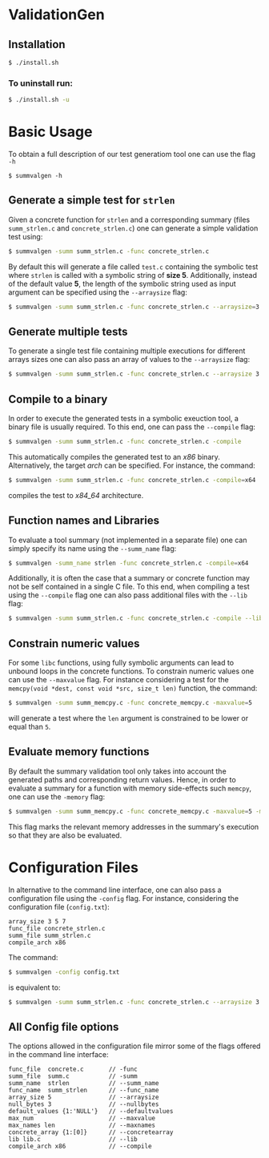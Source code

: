 # ValidationGen

## Installation

```bash
$ ./install.sh
```

### To uninstall run:

```bash
$ ./install.sh -u
```

# Basic Usage
To obtain a full description of our test generatiom tool one can use the flag `-h`
```
$ summvalgen -h
```

## Generate a simple test for ``strlen`` 

Given a concrete function for ``strlen`` and a corresponding summary (files ``summ_strlen.c`` and ``concrete_strlen.c``) one can generate a simple validation test using:

```sh
$ summvalgen -summ summ_strlen.c -func concrete_strlen.c
```

By default this will generate a file called `test.c` containing the symbolic test where `strlen` is called with a symbolic string of **size 5**. Additionally, instead of the default value **5**, the length of the symbolic string used as input argument can be specified using the `--arraysize` flag:

```sh
$ summvalgen -summ summ_strlen.c -func concrete_strlen.c --arraysize=3
```

## Generate multiple tests
To generate a single test file containing multiple executions for  different arrays sizes one can also pass an array of values to the `--arraysize` flag:

```sh
$ summvalgen -summ summ_strlen.c -func concrete_strlen.c --arraysize 3 5 7 -compile
```


## Compile to a binary
In order to execute the generated tests in a symbolic exeuction tool, a binary file is usually required. To this end, one can pass the `--compile` flag:

```sh
$ summvalgen -summ summ_strlen.c -func concrete_strlen.c -compile
```

This automatically compiles the generated test to an *x86* binary. Alternatively, the target *arch* can be specified. For instance, the command:

```sh
$ summvalgen -summ summ_strlen.c -func concrete_strlen.c -compile=x64
```
compiles the test to *x84_64* architecture.

## Function names and Libraries

To evaluate a tool summary (not implemented in a separate file) one can simply specify its name using the ``--summ_name`` flag: 

```sh
$ summvalgen -summ_name strlen -func concrete_strlen.c -compile=x64
```

Additionally, it is often the case that a summary or concrete function may not be self contained in a single C file. To this end, when compiling a test using the `--compile` flag one can also pass additional files with the ``--lib`` flag:

```sh
$ summvalgen -summ summ_strlen.c -func concrete_strlen.c -compile --lib lib1.c lib2.c 
```


## Constrain numeric values

For some ``libc`` functions, using fully symbolic arguments can lead to unbound loops in the concrete functions. To constrain numeric values one can use the ``--maxvalue`` flag. For instance considering a test for the ``memcpy(void *dest, const void *src, size_t len)`` function, the command:

```sh
$ summvalgen -summ summ_memcpy.c -func concrete_memcpy.c -maxvalue=5
```

will generate a test where the ``len`` argument is constrained to be lower or equal than ``5``.

## Evaluate memory functions
By default the summary validation tool only takes into account the generated paths and corresponding return values. Hence, in order to evaluate a summary for a function with memory side-effects such ``memcpy``, one can use the ``-memory`` flag:

```sh
$ summvalgen -summ summ_memcpy.c -func concrete_memcpy.c -maxvalue=5 -memory
```
This flag marks the relevant memory addresses in the summary's execution so that they are also be evaluated.

# Configuration Files

In alternative to the command line interface, one can also pass a configuration file using the ``-config`` flag. For instance, considering the configuration file (``config.txt``): 

```
array_size 3 5 7
func_file concrete_strlen.c
summ_file summ_strlen.c
compile_arch x86
```

The command:
```sh
$ summvalgen -config config.txt
```
is equivalent to:
```sh
$ summvalgen -summ summ_strlen.c -func concrete_strlen.c --arraysize 3 5 7 -compile
```

## All Config file options

The options allowed in the configuration file mirror some of the flags offered in the command line interface:

```
func_file  concrete.c       // -func
summ_file  summ.c           // -summ
summ_name  strlen           // --summ_name
func_name  summ_strlen      // --func_name
array_size 5                // --arraysize
null_bytes 3                // --nullbytes
default_values {1:'NULL'}   // --defaultvalues
max_num                     // --maxvalue
max_names len               // --maxnames
concrete_array {1:[0]}      // --concretearray
lib lib.c                   // --lib
compile_arch x86            // --compile
```